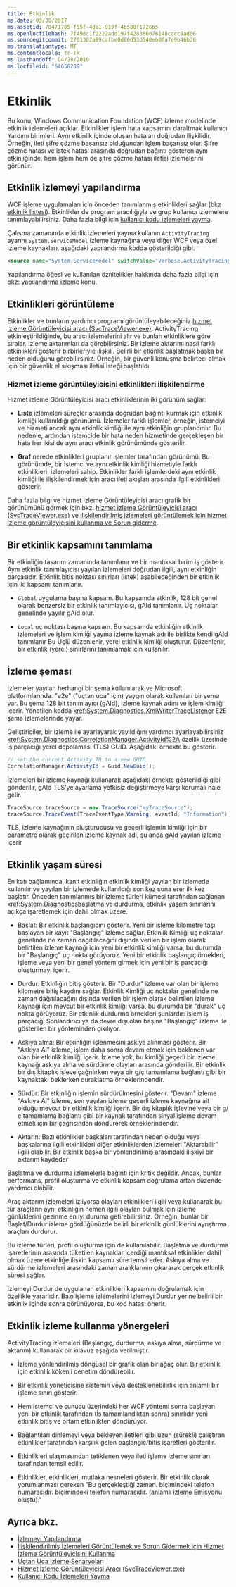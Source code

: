 ```yaml
---
title: Etkinlik
ms.date: 03/30/2017
ms.assetid: 70471705-f55f-4da1-919f-4b580f172665
ms.openlocfilehash: 7f498c1f2222add197f428386076148cccc9ad06
ms.sourcegitcommit: 2701302a99cafbe0d86d53d540eb0fa7e9b46b36
ms.translationtype: MT
ms.contentlocale: tr-TR
ms.lasthandoff: 04/28/2019
ms.locfileid: "64656289"
---
```

# <a name="activity"></a>Etkinlik
Bu konu, Windows Communication Foundation (WCF) izleme modelinde etkinlik izlemeleri açıklar. Etkinlikler işlem hata kapsamını daraltmak kullanıcı Yardımı birimleri. Aynı etkinlik içinde oluşan hataları doğrudan ilişkilidir. Örneğin, ileti şifre çözme başarısız olduğundan işlem başarısız olur. Şifre çözme hatası ve istek hatası arasında doğrudan bağıntı gösteren aynı etkinliğinde, hem işlem hem de şifre çözme hatası iletisi izlemelerini görünür.  
  
## <a name="configuring-activity-tracing"></a>Etkinlik izlemeyi yapılandırma  
 WCF işleme uygulamaları için önceden tanımlanmış etkinlikleri sağlar (bkz [etkinlik listesi](../../../../../docs/framework/wcf/diagnostics/tracing/activity-list.md)). Etkinlikler de program aracılığıyla ve grup kullanıcı izlemelere tanımlayabilirsiniz. Daha fazla bilgi için [kullanıcı kodu izlemeleri yayma](../../../../../docs/framework/wcf/diagnostics/tracing/emitting-user-code-traces.md).  
  
 Çalışma zamanında etkinlik izlemeleri yayma kullanın `ActivityTracing` ayarını `System.ServiceModel` izleme kaynağına veya diğer WCF veya özel izleme kaynakları, aşağıdaki yapılandırma kodda gösterildiği gibi.  
  
```xml  
<source name="System.ServiceModel" switchValue="Verbose,ActivityTracing">  
```  
  
 Yapılandırma öğesi ve kullanılan öznitelikler hakkında daha fazla bilgi için bkz: [yapılandırma izleme](../../../../../docs/framework/wcf/diagnostics/tracing/configuring-tracing.md) konu.  
  
## <a name="viewing-activities"></a>Etkinlikleri görüntüleme  
 Etkinlikler ve bunların yardımcı programı görüntüleyebileceğiniz [hizmet izleme Görüntüleyicisi aracı (SvcTraceViewer.exe)](../../../../../docs/framework/wcf/service-trace-viewer-tool-svctraceviewer-exe.md). ActivityTracing etkinleştirildiğinde, bu aracı izlemelerini alır ve bunları etkinliklere göre sıralar. İzleme aktarımları da görebilirsiniz. Bir izleme aktarımı nasıl farklı etkinlikleri gösterir birbirleriyle ilişkili. Belirli bir etkinlik başlatmak başka bir neden olduğunu görebilirsiniz. Örneğin, bir güvenli konuşma belirteci almak için bir güvenlik el sıkışması iletisi İsteği başlatıldı.  
  
### <a name="correlating-activities-in-service-trace-viewer"></a>Hizmet izleme görüntüleyicisini etkinlikleri ilişkilendirme  
 Hizmet izleme Görüntüleyicisi aracı etkinliklerinin iki görünüm sağlar:  
  
- **Liste** izlemeleri süreçler arasında doğrudan bağıntı kurmak için etkinlik kimliği kullanıldığı görünümü. İzlemeler farklı işlemler, örneğin, istemciyi ve hizmeti ancak aynı etkinlik kimliği ile aynı etkinliğin gruplandırılır. Bu nedenle, ardından istemcide bir hata neden hizmetinde gerçekleşen bir hata her ikisi de aynı aracı etkinlik görünümünde gösterilir.  
  
- **Graf** nerede etkinlikleri gruplanır işlemler tarafından görünümü. Bu görünümde, bir istemci ve aynı etkinlik kimliği hizmetiyle farklı etkinlikleri, izlemeleri sahip. Etkinlikler farklı işlemlerdeki aynı etkinlik kimliği ile ilişkilendirmek için aracı ileti akışları arasında ilgili etkinlikleri gösterir.  
  
 Daha fazla bilgi ve hizmet izleme Görüntüleyicisi aracı grafik bir görünümünü görmek için bkz. [hizmet izleme Görüntüleyicisi aracı (SvcTraceViewer.exe)](../../../../../docs/framework/wcf/service-trace-viewer-tool-svctraceviewer-exe.md) ve [ilişkilendirilmiş izlemeleri görüntülemek için hizmet izleme görüntüleyicisini kullanma ve Sorun giderme](../../../../../docs/framework/wcf/diagnostics/tracing/using-service-trace-viewer-for-viewing-correlated-traces-and-troubleshooting.md).  
  
## <a name="defining-the-scope-of-an-activity"></a>Bir etkinlik kapsamını tanımlama  
 Bir etkinliğin tasarım zamanında tanımlanır ve bir mantıksal birim iş gösterir. Aynı etkinlik tanımlayıcısı yayılan izlemeleri doğrudan ilgili, aynı etkinliğin parçasıdır. Etkinlik bitiş noktası sınırları (istek) aşabileceğinden bir etkinlik için iki kapsamı tanımlanır.  
  
- `Global` uygulama başına kapsam. Bu kapsamda etkinlik, 128 bit genel olarak benzersiz bir etkinlik tanımlayıcısı, gAId tanımlanır. Uç noktalar genelinde yayılır gAid olur.  
  
- `Local` uç noktası başına kapsam. Bu kapsamda etkinliğin etkinlik izlemeleri ve işlem kimliği yayma izleme kaynak adı ile birlikte kendi gAId tanımlanır Bu Üçlü düzenlenir, yerel etkinlik kimliği oluşturur. Düzenlenir, bir etkinlik (yerel) sınırlarını tanımlamak için kullanılır.  
  
## <a name="trace-schema"></a>İzleme şeması  
 İzlemeler yayılan herhangi bir şema kullanılarak ve Microsoft platformlarında. "e2e" ("uçtan uca" için) yaygın olarak kullanılan bir şema var. Bu şema 128 bit tanımlayıcı (gAId), izleme kaynak adını ve işlem kimliği içerir. Yönetilen kodda <xref:System.Diagnostics.XmlWriterTraceListener> E2E şema izlemelerinde yayar.  
  
 Geliştiriciler, bir izleme ile ayarlayarak yayıldığını yardımcı ayarlayabilirsiniz <xref:System.Diagnostics.CorrelationManager.ActivityId%2A> özellik üzerinde iş parçacığı yerel depolaması (TLS) GUID. Aşağıdaki örnekte bu gösterir.  
  
```csharp
// set the current Activity ID to a new GUID.  
CorrelationManager.ActivityId = Guid.NewGuid();  
```
  
 İzlemeleri bir izleme kaynağı kullanarak aşağıdaki örnekte gösterildiği gibi gönderilir, gAId TLS'ye ayarlama yetkisiz değiştirmeye karşı korumalı hale gelir.  
  
```csharp
TraceSource traceSource = new TraceSource("myTraceSource");  
traceSource.TraceEvent(TraceEventType.Warning, eventId, "Information");  
```  
  
 TLS, izleme kaynağının oluşturucusu ve geçerli işlemin kimliği için bir parametre olarak geçirilen izleme kaynak adı, şu anda gAId yayılan izleme içerir  
  
## <a name="activity-lifetime"></a>Etkinlik yaşam süresi  
 En katı bağlamında, kanıt etkinliğin etkinlik kimliği yayılan bir izlemede kullanılır ve yayılan bir izlemede kullanıldığı son kez sona erer ilk kez başlatır. Önceden tanımlanmış bir izleme türleri kümesi tarafından sağlanan <xref:System.Diagnostics>başlatma ve durdurma, etkinlik yaşam sınırlarını açıkça işaretlemek için dahil olmak üzere.  
  
- Başlat: Bir etkinlik başlangıcını gösterir. Yeni bir işleme kilometre taşı başlayan bir kayıt "Başlangıç" izleme sağlar. Etkinlik Kimliği uç noktalar genelinde ne zaman dağıtılacağını dışında verilen bir işlem olarak belirtilen izleme kaynağı için yeni bir etkinlik kimliği varsa, bu durumda bir "Başlangıç" uç nokta görüyoruz. Yeni bir etkinlik başlangıç örnekleri, işleme veya yeni bir genel yöntem girmek için yeni bir iş parçacığı oluşturmayı içerir.  
  
- Durdur: Etkinliğin bitiş gösterir. Bir "Durdur" izleme var olan bir işleme kilometre bitiş kaydını sağlar. Etkinlik Kimliği uç noktalar genelinde ne zaman dağıtılacağını dışında verilen bir işlem olarak belirtilen izleme kaynağı için mevcut bir etkinlik kimliği varsa, bu durumda bir "durak" uç nokta görüyoruz.  Bir etkinlik durdurma örnekleri şunlardır: işlem iş parçacığı Sonlandırıcı ya da devre dışı olan başına "Başlangıç" izleme ile gösterilen bir yönteminden çıkılıyor.  
  
- Askıya alma: Bir etkinliğin işlenmesini askıya alınması gösterir. Bir "Askıya Al" izleme, işlem daha sonra devam etmek için beklenen var olan bir etkinlik kimliği içerir. İzleme yok, bu kimliği geçerli bir izleme kaynağı askıya alma ve sürdürme olayları arasında gönderilir. Bir etkinlik bir dış kitaplık işleve çağrılırken veya bir g/ç tamamlama bağlantı gibi bir kaynaktaki beklerken duraklatma örneklerindendir.  
  
- Sürdür: Bir etkinliğin işlemin sürdürülmesini gösterir. "Devam" izleme "Askıya Al" izleme, son yayılan izleme geçerli izleme kaynağına ait olduğu mevcut bir etkinlik kimliği içerir. Bir dış kitaplık işlevine veya bir g/ç tamamlama bağlantı gibi bir kaynak tarafından sinyal işleme devam etmek için bir çağrısından döndürerek örneklerindendir.  
  
- Aktarın: Bazı etkinlikler başkaları tarafından neden olduğu veya başkalarına ilgili etkinlikleri diğer etkinliklerden izlemeleri "Aktarabilir" ilgili olabilir. Bir etkinlik başka bir yönlendirilmiş arasındaki ilişkiyi bir aktarım kaydeder  
  
 Başlatma ve durdurma izlemelerle bağıntı için kritik değildir. Ancak, bunlar performans, profil oluşturma ve etkinlik kapsam doğrulama artan düzende yardımcı olabilir.  
  
 Araç aktarım izlemeleri izliyorsa olayları etkinlikleri ilgili veya kullanarak bu tür araçların aynı etkinliğin hemen ilgili olayları bulmak için izleme günlüklerini gezinme en iyi duruma getirebilirsiniz. Örneğin, bunlar bir Başlat/Durdur izleme gördüğünüzde belirli bir etkinlik günlüklerini ayrıştırma araçları durdurur.  
  
 Bu izleme türleri, profil oluşturma için de kullanılabilir. Başlatma ve durdurma işaretlerinin arasında tüketilen kaynaklar içerdiği mantıksal etkinlikler dahil olmak üzere etkinliğe ilişkin kapsamlı süre temsil eder. Askıya alma ve sürdürme izlemeleri arasındaki zaman aralıklarının çıkararak gerçek etkinlik süresi sağlar.  
  
 İzlemeyi Durdur de uygulanan etkinlikleri kapsamını doğrulamak için özellikle yararlıdır. Bazı işleme izlemelerini İzlemeyi Durdur yerine belirli bir etkinlik içinde sonra görünüyorsa, bu kod hatası önerir.  
  
## <a name="guidelines-for-using-activity-tracing"></a>Etkinlik izleme kullanma yönergeleri  
 ActivityTracing izlemeleri (Başlangıç, durdurma, askıya alma, sürdürme ve aktarım) kullanarak bir kılavuz aşağıda verilmiştir.  
  
- İzleme yönlendirilmiş döngüsel bir grafik olan bir ağaç olur. Bir etkinlik için etkinlik kökenli denetim döndürebilir.  
  
- Bir etkinlik yöneticisine sistemin veya desteklenebilirlik için anlamlı bir işleme sınırı gösterir.  
  
- Hem istemci ve sunucu üzerindeki her WCF yöntemi sonra başlayan yeni bir etkinlik tarafından (İş tamamlandıktan sonra) sınırlıdır yeni etkinlik bitiş ve ortam etkinlikten döndürüyor.  
  
- Bağlantıları dinlemeyi veya bekleyen iletileri gibi uzun (sürekli) çalıştıran etkinlikler tarafından karşılık gelen başlangıç/bitiş işaretleri gösterilir.  
  
- Etkinlikleri ulaşmasından tetiklenen veya ileti işleme izleme sınırları tarafından temsil edilir.  
  
- Etkinlikler, etkinlikleri, mutlaka nesneleri gösterir. Bir etkinlik olarak yorumlanması gereken "Bu gerçekleştiği zaman. biçimindeki telefon numarasıdır. biçimindeki telefon numarasıdır. (anlamlı izleme Emisyonu oluştu)."  
  
## <a name="see-also"></a>Ayrıca bkz.

- [İzlemeyi Yapılandırma](../../../../../docs/framework/wcf/diagnostics/tracing/configuring-tracing.md)
- [İlişkilendirilmiş İzlemeleri Görüntülemek ve Sorun Gidermek için Hizmet İzleme Görüntüleyicisini Kullanma](../../../../../docs/framework/wcf/diagnostics/tracing/using-service-trace-viewer-for-viewing-correlated-traces-and-troubleshooting.md)
- [Uçtan Uca İzleme Senaryoları](../../../../../docs/framework/wcf/diagnostics/tracing/end-to-end-tracing-scenarios.md)
- [Hizmet İzleme Görüntüleyicisi Aracı (SvcTraceViewer.exe)](../../../../../docs/framework/wcf/service-trace-viewer-tool-svctraceviewer-exe.md)
- [Kullanıcı Kodu İzlemeleri Yayma](../../../../../docs/framework/wcf/diagnostics/tracing/emitting-user-code-traces.md)
